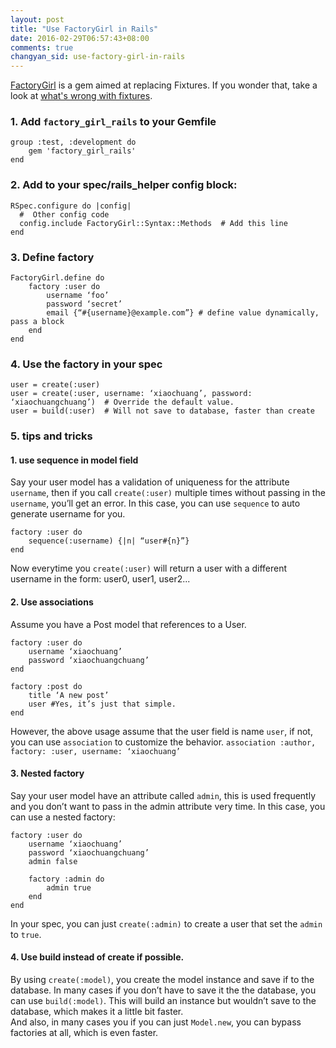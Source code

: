 ```yaml
---
layout: post
title: "Use FactoryGirl in Rails"
date: 2016-02-29T06:57:43+08:00
comments: true
changyan_sid: use-factory-girl-in-rails
---
```


[FactoryGirl](https://github.com/thoughtbot/factory_girl) is a gem aimed at replacing Fixtures. If you wonder that, take a look at [what's wrong with fixtures](http://www.dan-manges.com/blog/38).

### 1. Add `factory_girl_rails` to your Gemfile

```
group :test, :development do
    gem 'factory_girl_rails'
end
```

### 2. Add to your spec/rails_helper config block:

```
RSpec.configure do |config|
  #  Other config code
  config.include FactoryGirl::Syntax::Methods  # Add this line
end
```

### 3. Define factory

```
FactoryGirl.define do
	factory :user do
		username ‘foo’
		password ‘secret’
		email {“#{username}@example.com”} # define value dynamically, pass a block
	end
end
```

### 4. Use the factory in your spec

```
user = create(:user)
user = create(:user, username: ‘xiaochuang’, password: ‘xiaochuangchuang’)  # Override the default value.
user = build(:user)  # Will not save to database, faster than create
```

### 5. tips and tricks

#### 1. use sequence in model field
Say your user model has a validation of uniqueness for the attribute `username`, then if you call `create(:user)` multiple times without passing in the `username`, you’ll get an error. In this case, you can use `sequence` to auto generate username for you.

```
factory :user do
	sequence(:username) {|n| “user#{n}”}
end
```

Now everytime you `create(:user)` will return a user with a different username in the form: user0, user1, user2...

#### 2. Use associations
Assume you have a Post model that references to a User.

```
factory :user do
	username ‘xiaochuang’
	password ‘xiaochuangchuang’
end

factory :post do
	title ‘A new post’
	user #Yes, it’s just that simple.
end
```

However, the above usage assume that the user field is name `user`, if not, you can use `association` to customize the behavior.
`association :author, factory: :user, username: ‘xiaochuang’`

#### 3. Nested factory
Say your user model have an attribute called `admin`, this is used frequently and you don’t want to pass in the admin attribute very time. In this case, you can use a nested factory:

```
factory :user do
	username ‘xiaochuang’
	password ‘xiaochuangchuang’
	admin false

	factory :admin do
		admin true
	end
end
```

In your spec, you can just `create(:admin)` to create a user that set the `admin` to `true`.

#### 4. Use build instead of create if possible.
By using `create(:model)`, you create the model instance and save if to the database. In many cases if you don’t have to save it the the database, you can use `build(:model)`. This will build an instance but wouldn’t save to the database, which makes it a little bit faster.   
And also, in many cases you if you can just `Model.new`, you can bypass factories at all, which is even faster.
